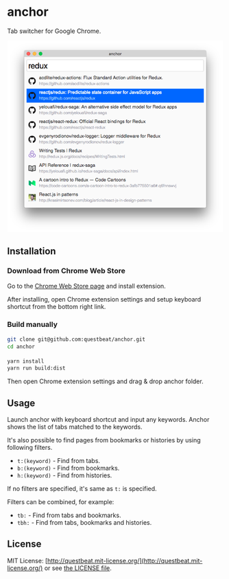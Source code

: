# anchor

Tab switcher for Google Chrome.

![](screenshot.png)


## Installation

### Download from Chrome Web Store

Go to the [Chrome Web Store page](https://chrome.google.com/webstore/detail/anchor/hgnlmkibblofcjgcljofkcdofkplhlgb) and install extension.

After installing, open Chrome extension settings and setup keyboard shortcut from the bottom right link.


### Build manually

```sh
git clone git@github.com:questbeat/anchor.git
cd anchor

yarn install
yarn run build:dist
```

Then open Chrome extension settings and drag & drop anchor folder.


## Usage

Launch anchor with keyboard shortcut and input any keywords.
Anchor shows the list of tabs matched to the keywords.

It's also possible to find pages from bookmarks or histories by using following filters.

* `t:(keyword)` - Find from tabs.
* `b:(keyword)` - Find from bookmarks.
* `h:(keyword)` - Find from histories.

If no filters are specified, it's same as `t:` is specified.

Filters can be combined, for example:

* `tb:`  - Find from tabs and bookmarks.
* `tbh:` - Find from tabs, bookmarks and histories.


## License

MIT License: [http://questbeat.mit-license.org/](http://questbeat.mit-license.org/) or see [the LICENSE file](https://github.com/questbeat/anchor/blob/master/LICENSE).
